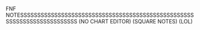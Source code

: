 FNF NOTESSSSSSSSSSSSSSSSSSSSSSSSSSSSSSSSSSSSSSSSSSSSSSSSSSSSSSSSSSSSSSSSSSSSSSSS
(NO CHART EDITOR)
(SQUARE NOTES)
(LOL)

